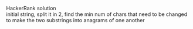 HackerRank solution  
initial string, split it in 2, find the min num of chars that need to be changed to make the two substrings into anagrams of one another 

